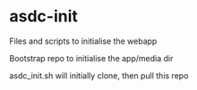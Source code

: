 # asdc-init
Files and scripts to initialise the webapp

Bootstrap repo to initialise the app/media dir

asdc_init.sh will initially clone, then pull this repo


